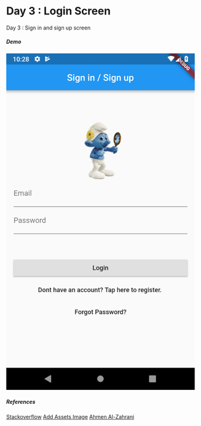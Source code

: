 # Day 3 : Login Screen

Day 3 : Sign in and sign up screen

##### Demo

![Alt text](demo.png?raw=true "Login Screen")

##### References
[Stackoverflow](https://stackoverflow.com/questions/50293503/how-to-set-the-width-of-a-raisedbutton-in-flutter)
[Add Assets Image](https://flutter.dev/docs/development/ui/assets-and-images)
[Ahmen Al-Zahrani](https://medium.com/flutterpub/a-simple-login-page-in-flutter-c2c65bb57072)